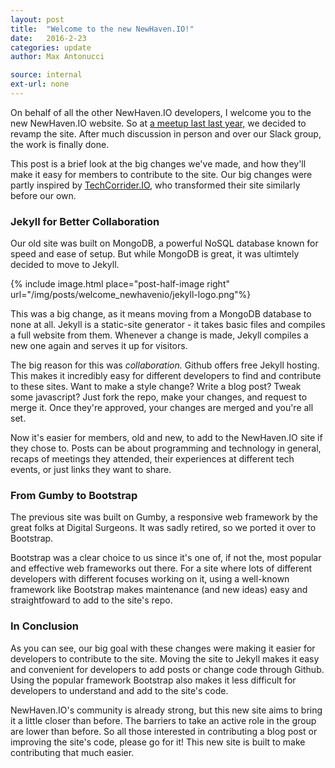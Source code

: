 ```yaml
---
layout: post
title:  "Welcome to the new NewHaven.IO!"
date:   2016-2-23
categories: update
author: Max Antonucci

source: internal
ext-url: none
---
```


On behalf of all the other NewHaven.IO developers, I welcome you to the new NewHaven.IO website. So at [a meetup last last year,](http://www.meetup.com/newhavenio/events/225516517/) we decided to revamp the site. After much discussion in person and over our Slack group, the work is finally done.

This post is a brief look at the big changes we've made, and how they'll make it easy for members to contribute to the site. Our big changes were partly inspired by [TechCorrider.IO](http://techcorridor.io/), who transformed their site similarly before our own.

### Jekyll for Better Collaboration

Our old site was built on MongoDB, a powerful NoSQL database known for speed and ease of setup. But while MongoDB is great, it was ultimtely decided to move to Jekyll.

{% include image.html place="post-half-image right" url="/img/posts/welcome_newhavenio/jekyll-logo.png"%}

This was a big change, as it means moving from a MongoDB database to none at all. Jekyll is a static-site generator - it takes basic files and compiles a full website from them. Whenever a change is made, Jekyll compiles a new one again and serves it up for visitors.

The big reason for this was *collaboration.* Github offers free Jekyll hosting. This makes it incredibly easy for different developers to find and contribute to these sites. Want to make a style change? Write a blog post? Tweak some javascript? Just fork the repo, make your changes, and request to merge it. Once they're approved, your changes are merged and you're all set.

Now it's easier for members, old and new, to add to the NewHaven.IO site if they chose to. Posts can be about programming and technology in general, recaps of meetings they attended, their experiences at different tech events, or just links they want to share.

### From Gumby to Bootstrap

The previous site was built on Gumby, a responsive web framework by the great folks at Digital Surgeons. It was sadly retired, so we ported it over to Bootstrap.

Bootstrap was a clear choice to us since it's one of, if not the, most popular and effective web frameworks out there. For a site where lots of different developers with different focuses working on it, using a well-known framework like Bootstrap makes maintenance (and new ideas) easy and straightfoward to add to the site's repo.

### In Conclusion

As you can see, our big goal with these changes were making it easier for developers to contribute to the site. Moving the site to Jekyll makes it easy and convenient for developers to add posts or change code through Github. Using the popular framework Bootstrap also makes it less difficult for developers to understand and add to the site's code.

NewHaven.IO's community is already strong, but this new site aims to bring it a little closer than before. The barriers to take an active role in the group are lower than before. So all those interested in contributing a blog post or improving the site's code, please go for it! This new site is built to make contributing that much easier.